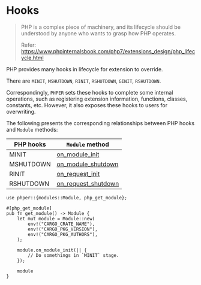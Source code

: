 # Hooks

> PHP is a complex piece of machinery, and its lifecycle should be understood
> by anyone who wants to grasp how PHP operates.
>
> Refer: <https://www.phpinternalsbook.com/php7/extensions_design/php_lifecycle.html>

PHP provides many hooks in lifecycle for extension to override.

There are `MINIT`, `MSHUTDOWN`, `RINIT`, `RSHUTDOWN`, `GINIT`, `RSHUTDOWN`.

Correspondingly, `PHPER` sets these hooks to complete some internal operations,
such as registering extension information, functions, classes, constants, etc.
However, it also exposes these hooks to users for overwriting.

 The following presents the corresponding relationships between PHP hooks and `Module`
 methods:

| PHP hooks | `Module` method                                          |
| --------- | -------------------------------------------------------- |
| MINIT     | [on_module_init](phper::modules::Module::on_module_init) |
| MSHUTDOWN     | [on_module_shutdown](phper::modules::Module::on_module_shutdown) |
| RINIT     | [on_request_init](phper::modules::Module::on_request_init) |
| RSHUTDOWN     | [on_request_shutdown](phper::modules::Module::on_request_shutdown) |


```rust,no_run
use phper::{modules::Module, php_get_module};

#[php_get_module]
pub fn get_module() -> Module {
    let mut module = Module::new(
        env!("CARGO_CRATE_NAME"),
        env!("CARGO_PKG_VERSION"),
        env!("CARGO_PKG_AUTHORS"),
    );

    module.on_module_init(|| {
        // Do somethings in `MINIT` stage.
    });

    module
}
```
